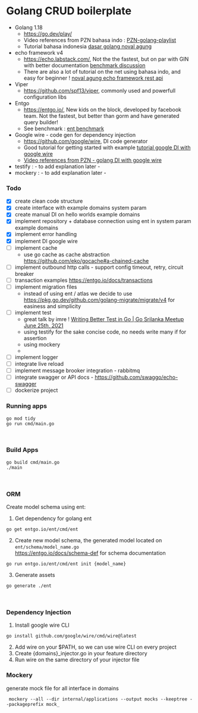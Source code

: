 # Golang CRUD boilerplate
  
- Golang 1.18
  - https://go.dev/play/
  - Video references from PZN bahasa indo : [PZN-golang-playlist](https://www.youtube.com/watch?v=JOXbresHhIk&list=PL-CtdCApEFH-0i9dzMzLw6FKVrFWv3QvQ)
  - Tutorial bahasa indonesia [dasar golang noval agung](https://dasarpemrogramangolang.novalagung.com/1-berkenalan-dengan-golang.html)
- echo framework v4
  - https://echo.labstack.com/, Not the the fastest, but on par with GIN with better documentation [benchmark discussion](https://github.com/labstack/echo/discussions/2143)
  - There are also a lot of tutorial on the net using bahasa indo, and easy for beginner ! [noval agung echo framework rest api](https://dasarpemrogramangolang.novalagung.com/C-echo-routing.html) 
- Viper 
  - https://github.com/spf13/viper, commonly used and powerfull configuration libs
- Entgo
  - https://entgo.io/, New kids on the block, developed by facebook team. Not the fastest, but better than gorm and have generated query builder!
  - See benchmark : [ent benchmark](https://github.com/efectn/go-orm-benchmarks/blob/master/results.md)
- Google wire - code gen for dependency injection
  - https://github.com/google/wire, DI code generator
  - Good tutorial for getting started with example [tutorial google DI with google wire](https://clavinjune.dev/en/blogs/golang-dependency-injection-using-wire/)
  - [Video references from PZN - golang DI with google wire](https://www.youtube.com/watch?v=dZ8Ir4Gc8D0&list=PL-CtdCApEFH-0i9dzMzLw6FKVrFWv3QvQ&index=14)
- testify : - to add explanation later - 
- mockery : - to add explanation later -

### Todo
- [x] create clean code structure
- [x] create interface with example domains system param
- [x] create manual DI on hello worlds example domains
- [x] implement repository + database connection using ent in system param example domains
- [x] implement error handling
- [x] implement DI google wire
- [ ] implement cache
  - use go cache as cache abstraction https://github.com/eko/gocache#a-chained-cache
- [ ] implement outbound http calls - support config timeout, retry, circuit breaker
- [ ] transaction examples https://entgo.io/docs/transactions
- [ ] implement migration files 
  - instead of using ent / atlas we decide to use https://pkg.go.dev/github.com/golang-migrate/migrate/v4 for easiness and simplicity
- [ ] implement test 
  - great talk by imre ! [Writing Better Test in Go | Go Srilanka Meetup June 25th, 2021
    ](https://www.youtube.com/watch?v=xTQI_4EKB8Y)
  - using testify for the sake concise code, no needs write many if for assertion
  - using mockery 
  - 
- [ ] implement logger
- [ ] integrate live reload
- [ ] implement message brooker integration - rabbitmq
- [ ] integrate swagger or API docs - https://github.com/swaggo/echo-swagger
- [ ] dockerize project 

### Running apps
```
go mod tidy
go run cmd/main.go
```
</br>

### Build Apps
```
go build cmd/main.go
./main
```
</br>

### ORM
Create model schema using ent:
1. Get dependency for golang ent 
```
go get entgo.io/ent/cmd/ent
```
2. Create new model schema, the generated model located on `ent/schema/model_name.go` </br>
   https://entgo.io/docs/schema-def for schema documentation
```
go run entgo.io/ent/cmd/ent init {model_name}
```
3. Generate assets
```
go generate ./ent
```
</br>

### Dependency Injection
1. Install google wire CLI
```
go install github.com/google/wire/cmd/wire@latest
```
2. Add wire on your $PATH, so we can use wire CLI on every project
3. Create {domains}_injector.go in your feature directory
4. Run wire on the same directory of your injector file 

### Mockery
generate mock file for all interface in domains
```
 mockery --all --dir internal/applications --output mocks --keeptree --packageprefix mock_
```